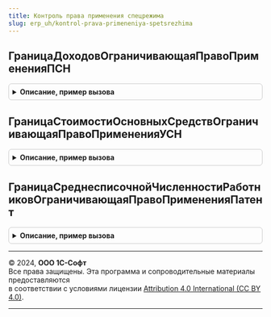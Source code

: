 ```yaml
---
title: Контроль права применения спецрежима
slug: erp_uh/kontrol-prava-primeneniya-spetsrezhima
---
```



## ГраницаДоходовОграничивающаяПравоПримененияПСН
<details style="margin: 1em 0; padding: 0.5em; border: 1px solid #ccc; border-radius: 6px;">

<summary style="font-weight: bold; cursor: pointer;">Описание, пример вызова</summary>

```bsl

// Возвращает лимит доходов налогоплательщика, ограничивающий его право на применение патентной системы налогообложения
//
// Возвращаемое значение:
//  Число - Число - Граница доходов, ограничивающая право применения ПСН
//
Функция ГраницаДоходовОграничивающаяПравоПримененияПСН() Экспорт
```

Пример вызова
```bsl
Результат = КонтрольПраваПримененияСпецрежима.ГраницаДоходовОграничивающаяПравоПримененияПСН() 
```
</details>

## ГраницаСтоимостиОсновныхСредствОграничивающаяПравоПримененияУСН
<details style="margin: 1em 0; padding: 0.5em; border: 1px solid #ccc; border-radius: 6px;">

<summary style="font-weight: bold; cursor: pointer;">Описание, пример вызова</summary>

```bsl

// Возвращает лимит доходов налогоплательщика, ограничивающий его право на применение УСН
// с учетом коэффициента дефлятора для указанной даты.
//
// Параметры:
//	Дата - Дата - Дата, на которую требуется вернуть лимит.
//
// Возвращаемое значение:
//  Число - Число - Граница стоимости основных средств, ограничивающая право применения УСН.
//
Функция ГраницаСтоимостиОсновныхСредствОграничивающаяПравоПримененияУСН(Дата) Экспорт
```

Пример вызова
```bsl
Результат = КонтрольПраваПримененияСпецрежима.ГраницаСтоимостиОсновныхСредствОграничивающаяПравоПримененияУСН(Дата) 
```
</details>

## ГраницаСреднесписочнойЧисленностиРаботниковОграничивающаяПравоПримененияПатент
<details style="margin: 1em 0; padding: 0.5em; border: 1px solid #ccc; border-radius: 6px;">

<summary style="font-weight: bold; cursor: pointer;">Описание, пример вызова</summary>

```bsl

// Возвращает лимит средней численности работников
//
// Возвращаемое значение:
//  Число - Число - Граница среднесписочной численности работников, ограничивающая право применения патента
//
Функция ГраницаСреднесписочнойЧисленностиРаботниковОграничивающаяПравоПримененияПатент() Экспорт
```

Пример вызова
```bsl
Результат = КонтрольПраваПримененияСпецрежима.ГраницаСреднесписочнойЧисленностиРаботниковОграничивающаяПравоПримененияПатент() 
```
</details>

---

© 2024, **ООО 1С-Софт**  
Все права защищены. Эта программа и сопроводительные материалы предоставляются  
в соответствии с условиями лицензии [Attribution 4.0 International (CC BY 4.0)](https://creativecommons.org/licenses/by/4.0/legalcode).

---
